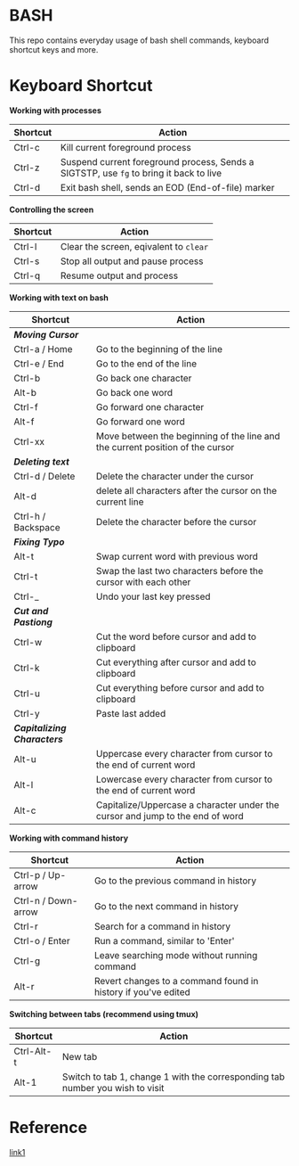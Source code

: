 # BASH

This repo contains everyday usage of bash shell commands, keyboard shortcut keys and more.

# Keyboard Shortcut  
**Working with processes**

Shortcut | Action
---|---
Ctrl-c | Kill current foreground process
Ctrl-z | Suspend current foreground process, Sends a SIGTSTP, use `fg` to bring it back to live
Ctrl-d | Exit bash shell, sends an EOD (End-of-file) marker

**Controlling the screen**

Shortcut | Action
---|---
Ctrl-l | Clear the screen, eqivalent to `clear`
Ctrl-s | Stop all output and pause process
Ctrl-q | Resume output and process

**Working with text on bash**

Shortcut | Action
--- | ---
**_Moving Cursor_** |
Ctrl-a / Home | Go to the beginning of the line
Ctrl-e / End | Go to the end of the line
Ctrl-b | Go back one character
Alt-b | Go back one word
Ctrl-f | Go forward one character
Alt-f | Go forward one word
Ctrl-xx | Move between the beginning of the line and the current position of the cursor
**_Deleting text_** |
Ctrl-d / Delete | Delete the character under the cursor
Alt-d | delete all characters after the cursor on the current line
Ctrl-h / Backspace | Delete the character before the cursor
**_Fixing Typo_** |
Alt-t | Swap current word with previous word
Ctrl-t | Swap the last two characters before the cursor with each other
Ctrl-_ | Undo your last key pressed
**_Cut and Pastiong_** |
Ctrl-w | Cut the word before cursor and add to clipboard
Ctrl-k | Cut everything after cursor and add to clipboard
Ctrl-u | Cut everything before cursor and add to clipboard
Ctrl-y | Paste last added
**_Capitalizing Characters_** |
Alt-u | Uppercase every character from cursor to the end of current word
Alt-l | Lowercase every character from cursor to the end of current word
Alt-c | Capitalize/Uppercase a character under the cursor and jump to the end of word

**Working with command history**

Shortcut | Action
---|---
Ctrl-p / Up-arrow | Go to the previous command in history
Ctrl-n / Down-arrow | Go to the next command in history
Ctrl-r | Search for a command in history
Ctrl-o / Enter | Run a command, similar to 'Enter'
Ctrl-g | Leave searching mode without running command
Alt-r | Revert changes to a command found in history if you've edited

**Switching between tabs (recommend using tmux)**

Shortcut | Action
---|---
Ctrl-Alt-t | New tab
Alt-1 | Switch to tab 1, change 1 with the corresponding tab number you wish to visit

# Reference  
[link1](https://www.howtogeek.com/howto/ubuntu/keyboard-shortcuts-for-bash-command-shell-for-ubuntu-debian-suse-redhat-linux-etc/)  
